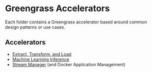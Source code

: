 # Greengrass Accelerators

Each folder contains a Greengrass accelerator based around common design patterns or use cases.

## Accelerators

- [Extract, Transform, and Load](extract_transform_load/README.md)
- [Machine Learning Inference](machine_learning_inference/README.md)
- [Stream Manager](stream_manager/README.md) (and Docker Application Management)
